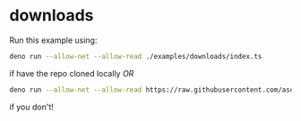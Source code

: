 # downloads

Run this example using:

```bash
deno run --allow-net --allow-read ./examples/downloads/index.ts
```

if have the repo cloned locally _OR_

```bash
deno run --allow-net --allow-read https://raw.githubusercontent.com/asos-craigmorten/opine/master/examples/downloads/index.ts
```

if you don't!
